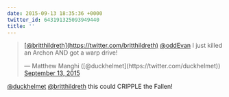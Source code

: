 ```yaml
---
date: 2015-09-13 18:35:36 +0000
twitter_id: 643191325093949440
title: ''
---
```


<blockquote class="twitter-tweet"><p lang="en" dir="ltr"><a href="https://twitter.com/britthildreth?ref_src=twsrc%5Etfw">[@britthildreth](https://twitter.com/britthildreth)</a> <a href="https://twitter.com/oddEvan?ref_src=twsrc%5Etfw">@oddEvan</a> I just killed an Archon AND got a warp drive!</p>&mdash; Matthew Manghi ([@duckhelmet](https://twitter.com/duckhelmet)) <a href="https://twitter.com/duckhelmet/status/643188233589927936?ref_src=twsrc%5Etfw">September 13, 2015</a></blockquote>
<script async src="https://platform.twitter.com/widgets.js" charset="utf-8"></script>

[@duckhelmet](https://twitter.com/duckhelmet) [@britthildreth](https://twitter.com/britthildreth) this could CRIPPLE the Fallen!
